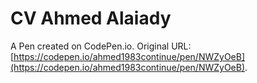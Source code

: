 # CV  Ahmed Alaiady

A Pen created on CodePen.io. Original URL: [https://codepen.io/ahmed1983continue/pen/NWZyOeB](https://codepen.io/ahmed1983continue/pen/NWZyOeB).

